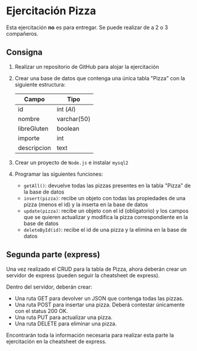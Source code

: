 # Ejercitación Pizza

Esta ejercitación **no** es para entregar. Se puede realizar de a 2 o 3 compañeros.

## Consigna

1. Realizar un repositorio de GitHub para alojar la ejercitación
2. Crear una base de datos que contenga una única tabla "Pizza" con la siguiente estructura:

    | Campo       | Tipo        |
    | ----------- | ----------- |
    | id          | int (_AI_)  |
    | nombre      | varchar(50) |
    | libreGluten | boolean     |
    | importe     | int         |
    | descripcion | text        |

3. Crear un proyecto de `Node.js` e instalar `mysql2`
4. Programar las siguientes funciones:
    - `getAll()`: devuelve todas las pizzas presentes en la tabla "Pizza" de la base de datos
    - `insert(pizza)`: recibe un objeto con todas las propiedades de una pizza (menos el id) y la inserta en la base de datos
    - `update(pizza)`: recibe un objeto con el id (obligatorio) y los campos que se quieren actualizar y modifica la pizza correspondiente en la base de datos
    - `deleteById(id)`: recibe el id de una pizza y la elimina en la base de datos

## Segunda parte (express)

Una vez realizado el CRUD para la tabla de Pizza, ahora deberán crear un servidor de express (pueden seguir la cheatsheet de express).

Dentro del servidor, deberán crear:

- Una ruta GET para devolver un JSON que contenga todas las pizzas.
- Una ruta POST para insertar una pizza. Deberá contestar únicamente con el status 200 OK.
- Una ruta PUT para actualizar una pizza.
- Una ruta DELETE para eliminar una pizza.

Encontrarán toda la información necesaria para realizar esta parte la ejercitación en la cheatsheet de express.
